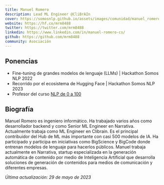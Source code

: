 ```yaml
---
title: Manuel Romero
description: Lead ML Engineer @CliBrAIn
cover: https://somosnlp.github.io/assets/images/comunidad/manuel_romero.jpg
website: https://hf.co/mrm8488
twitter: https://twitter.com/mrm8488
linkedin: https://www.linkedin.com/in/manuel-romero-cs/
github: https://github.com/mrm8488
community: Asociación
---
```


## Ponencias

- Fine-tuning de grandes modelos de lenguaje (LLMs) | Hackathon Somos NLP 2022
- Recorrido por el ecosistema de Hugging Face | Hackathon Somos NLP 2023
- Profesor del curso [NLP de 0 a 100](https://somosnlp.org/nlp-de-cero-a-cien)

## Biografía

Manuel Romero es ingeniero informático. Ha trabajado varios años como desarrollador backend y como Senior ML Engineer en Narrativa. Actualmente trabaja como ML Engineer en Clibrain. Es el principal contribuidor del Hub de ML más importante con casi 500 modelos de IA. Ha participado y participa en iniciativas como BigScience y BigCode donde entrenan modelos de lenguaje para hacerlos públicos. Manuel trabaja actualmente en Narrativa, startup especializada en la generación automática de contenido por medio de Inteligencia Artificial que desarrolla soluciones de generación de contenidos para medios de comunicación y diferentes empresas.

*Última actualización: 29 de mayo de 2023*
